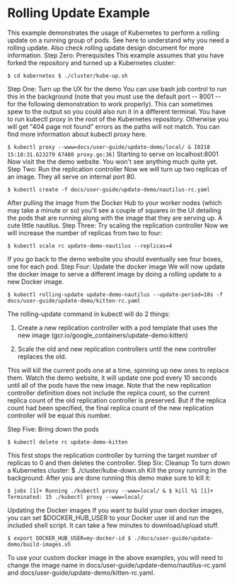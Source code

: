 # Rolling Update Example

This example demonstrates the usage of Kubernetes to perform a rolling update on a running group of pods. See here to understand why you need a rolling update. Also check rolling update design document for more information. Step Zero: Prerequisites This example assumes that you have forked the repository and turned up a Kubernetes cluster: 

`$ cd kubernetes $ ./cluster/kube-up.sh` 

Step One: Turn up the UX for the demo You can use bash job control to run this in the background \(note that you must use the default port -- 8001 -- for the following demonstration to work properly\). This can sometimes spew to the output so you could also run it in a different terminal. You have to run kubectl proxy in the root of the Kubernetes repository. Otherwise you will get "404 page not found" errors as the paths will not match. You can find more information about kubectl proxy here. 

`$ kubectl proxy --www=docs/user-guide/update-demo/local/ & I0218 15:18:31.623279 67480 proxy.go:36]` Starting to serve on localhost:8001 Now visit the the demo website. You won't see anything much quite yet. Step Two: Run the replication controller Now we will turn up two replicas of an image. They all serve on internal port 80. 

`$ kubectl create -f docs/user-guide/update-demo/nautilus-rc.yaml` 

After pulling the image from the Docker Hub to your worker nodes \(which may take a minute or so\) you'll see a couple of squares in the UI detailing the pods that are running along with the image that they are serving up. A cute little nautilus. Step Three: Try scaling the replication controller Now we will increase the number of replicas from two to four: 

`$ kubectl scale rc update-demo-nautilus --replicas=4` 

If you go back to the demo website you should eventually see four boxes, one for each pod. Step Four: Update the docker image We will now update the docker image to serve a different image by doing a rolling update to a new Docker image. 

`$ kubectl rolling-update update-demo-nautilus --update-period=10s -f docs/user-guide/update-demo/kitten-rc.yaml` 

The rolling-update command in kubectl will do 2 things: 

1. Create a new replication controller with a pod template that uses the new image \(gcr.io/google\_containers/update-demo:kitten\) 

2. Scale the old and new replication controllers until the new controller replaces the old. 

This will kill the current pods one at a time, spinning up new ones to replace them. Watch the demo website, it will update one pod every 10 seconds until all of the pods have the new image. Note that the new replication controller definition does not include the replica count, so the current replica count of the old replication controller is preserved. But if the replica count had been specified, the final replica count of the new replication controller will be equal this number. 

Step Five: Bring down the pods

 `$ kubectl delete rc update-demo-kitten` 

This first stops the replication controller by turning the target number of replicas to 0 and then deletes the controller. Step Six: Cleanup To turn down a Kubernetes cluster: $ ./cluster/kube-down.sh Kill the proxy running in the background: After you are done running this demo make sure to kill it:

`$ jobs [1]+ Running ./kubectl proxy --www=local/ & $ kill %1 [1]+ Terminated: 15 ./kubectl proxy --www=local/`

Updating the Docker images If you want to build your own docker images, you can set $DOCKER\_HUB\_USER to your Docker user id and run the included shell script. It can take a few minutes to download/upload stuff. 

`$ export DOCKER_HUB_USER=my-docker-id $ ./docs/user-guide/update-demo/build-images.sh` 

To use your custom docker image in the above examples, you will need to change the image name in docs/user-guide/update-demo/nautilus-rc.yaml and docs/user-guide/update-demo/kitten-rc.yaml.

